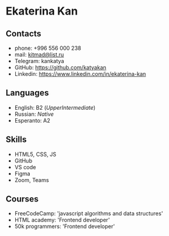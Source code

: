 # Ekaterina Kan
## Contacts
* phone: +996 556 000 238
* mail: kitmad@list.ru
* Telegram: kankatya
* GitHub: https://github.com/katyakan
* Linkedin: https://www.linkedin.com/in/ekaterina-kan
## Languages
* English: B2 (*UpperIntermediate*)
* Russian: *Native*
* Esperanto: A2 
## Skills
* HTML5, CSS, JS
* GitHub
* VS code
* Figma
* Zoom, Teams
## Courses
* FreeCodeCamp: 'javascript algorithms and data structures'
* HTML academy: 'Frontend developer'
* 50k programmers: 'Frontend developer'
